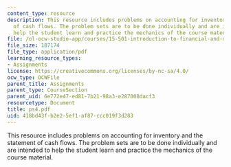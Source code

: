 ```yaml
---
content_type: resource
description: This resource includes problems on accounting for inventory and the statement
  of cash flows. The problem sets are to be done individually and are intended to
  help the student learn and practice the mechanics of the course material.
file: /ol-ocw-studio-app/courses/15-501-introduction-to-financial-and-managerial-accounting-spring-2004/418bd43fb2e25ef1af87ccc019f3d283_ps4.pdf
file_size: 187174
file_type: application/pdf
learning_resource_types:
- Assignments
license: https://creativecommons.org/licenses/by-nc-sa/4.0/
ocw_type: OCWFile
parent_title: Assignments
parent_type: CourseSection
parent_uid: 6e772e47-ed81-7b21-98a3-e287008dacf3
resourcetype: Document
title: ps4.pdf
uid: 418bd43f-b2e2-5ef1-af87-ccc019f3d283
---
```

This resource includes problems on accounting for inventory and the statement of cash flows. The problem sets are to be done individually and are intended to help the student learn and practice the mechanics of the course material.